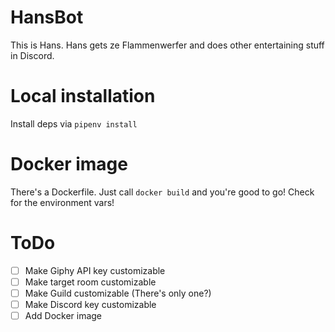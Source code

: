 # HansBot
This is Hans. Hans gets ze Flammenwerfer and does other entertaining stuff in Discord.

# Local installation
Install deps via `pipenv install`

# Docker image
There's a Dockerfile. Just call `docker build` and you're good to go!
Check for the environment vars!

# ToDo
- [ ] Make Giphy API key customizable
- [ ] Make target room customizable
- [ ] Make Guild customizable (There's only one?)
- [ ] Make Discord key customizable
- [ ] Add Docker image
